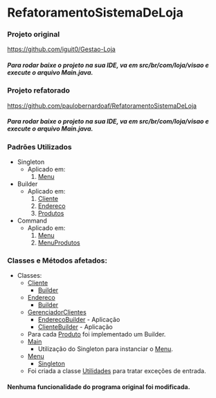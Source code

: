 # RefatoramentoSistemaDeLoja

### Projeto original

https://github.com/iguit0/Gestao-Loja

##### Para rodar baixe o projeto na sua IDE, va em src/br/com/loja/visao e execute o arquivo Main.java.

### Projeto refatorado

https://github.com/paulobernardoaf/RefatoramentoSistemaDeLoja

##### Para rodar baixe o projeto na sua IDE, va em src/br/com/loja/visao e execute o arquivo Main.java.

### Padrões Utilizados

* Singleton
  * Aplicado em:
    1. [Menu](https://github.com/paulobernardoaf/RefatoramentoSistemaDeLoja/blob/1b0674d6eaf43dcfbb3d802f17c3d9ae00b3232e/Projeto-OO-Loja/src/br/com/loja/visao/Menu.java#L29)
* Builder
  * Aplicado em:
    1. [Cliente](https://github.com/paulobernardoaf/RefatoramentoSistemaDeLoja/blob/1b0674d6eaf43dcfbb3d802f17c3d9ae00b3232e/Projeto-OO-Loja/src/br/com/loja/clientes/Cliente.java#L22)
    2. [Endereco](https://github.com/paulobernardoaf/RefatoramentoSistemaDeLoja/blob/1b0674d6eaf43dcfbb3d802f17c3d9ae00b3232e/Projeto-OO-Loja/src/br/com/loja/clientes/Endereco.java#L23)
    3. [Produtos](https://github.com/paulobernardoaf/RefatoramentoSistemaDeLoja/tree/master/Projeto-OO-Loja/src/br/com/loja/produtos)
* Command
  * Aplicado em:
    1. [Menu](https://github.com/paulobernardoaf/RefatoramentoSistemaDeLoja/tree/master/Projeto-OO-Loja/src/br/com/loja/command/menu)
    2. [MenuProdutos](https://github.com/paulobernardoaf/RefatoramentoSistemaDeLoja/tree/master/Projeto-OO-Loja/src/br/com/loja/command/menuProd)
    
### Classes e Métodos afetados:

* Classes:
  * [Cliente](https://github.com/paulobernardoaf/RefatoramentoSistemaDeLoja/blob/master/Projeto-OO-Loja/src/br/com/loja/clientes/Cliente.java)
    * [Builder](https://github.com/paulobernardoaf/RefatoramentoSistemaDeLoja/blob/e95667f851306125b559083ce8f34ede387b7fb4/Projeto-OO-Loja/src/br/com/loja/clientes/Cliente.java#L14)
  * [Endereco](https://github.com/paulobernardoaf/RefatoramentoSistemaDeLoja/blob/master/Projeto-OO-Loja/src/br/com/loja/clientes/Endereco.java)
    * [Builder](https://github.com/paulobernardoaf/RefatoramentoSistemaDeLoja/blob/e95667f851306125b559083ce8f34ede387b7fb4/Projeto-OO-Loja/src/br/com/loja/clientes/Endereco.java#L23)
  * [GerenciadorClientes](https://github.com/paulobernardoaf/RefatoramentoSistemaDeLoja/blob/master/Projeto-OO-Loja/src/br/com/loja/clientes/GerenciadorClientes.java)
    * [EnderecoBuilder](https://github.com/paulobernardoaf/RefatoramentoSistemaDeLoja/blob/06b8795185759a028b8278fa13c1c2c5145d6e76/Projeto-OO-Loja/src/br/com/loja/clientes/GerenciadorClientes.java#L44) - Aplicação
    * [ClienteBuilder](https://github.com/paulobernardoaf/RefatoramentoSistemaDeLoja/blob/06b8795185759a028b8278fa13c1c2c5145d6e76/Projeto-OO-Loja/src/br/com/loja/clientes/GerenciadorClientes.java#L124) - Aplicação
  * Para cada [Produto](https://github.com/paulobernardoaf/RefatoramentoSistemaDeLoja/tree/master/Projeto-OO-Loja/src/br/com/loja/produtos) foi implementado um Builder.
  * [Main](https://github.com/paulobernardoaf/RefatoramentoSistemaDeLoja/blob/master/Projeto-OO-Loja/src/br/com/loja/visao/Main.java)
    * Utilização do Singleton para instanciar o [Menu](https://github.com/paulobernardoaf/RefatoramentoSistemaDeLoja/blob/06b8795185759a028b8278fa13c1c2c5145d6e76/Projeto-OO-Loja/src/br/com/loja/visao/Main.java#L16).
  * [Menu](https://github.com/paulobernardoaf/RefatoramentoSistemaDeLoja/blob/master/Projeto-OO-Loja/src/br/com/loja/visao/Main.java)
    * [Singleton](https://github.com/paulobernardoaf/RefatoramentoSistemaDeLoja/blob/06b8795185759a028b8278fa13c1c2c5145d6e76/Projeto-OO-Loja/src/br/com/loja/visao/Menu.java#L29)
  * Foi criada a classe [Utilidades](https://github.com/paulobernardoaf/RefatoramentoSistemaDeLoja/blob/master/Projeto-OO-Loja/src/br/com/loja/Utilidades.java) para tratar exceções de entrada.
     
     
#### Nenhuma funcionalidade do programa original foi modificada.

